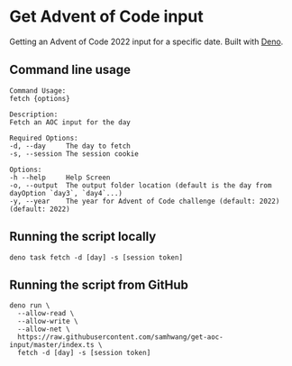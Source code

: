# Get Advent of Code input

Getting an Advent of Code 2022 input for a specific date. Built with [Deno](https://deno.land).

## Command line usage

```shell
Command Usage:
fetch {options}

Description:
Fetch an AOC input for the day

Required Options:
-d, --day     The day to fetch
-s, --session The session cookie

Options:
-h --help     Help Screen
-o, --output  The output folder location (default is the day from dayOption `day3`, `day4`...)
-y, --year    The year for Advent of Code challenge (default: 2022)	(default: 2022)
```

## Running the script locally

```shell
deno task fetch -d [day] -s [session token]
```

## Running the script from GitHub

```shell
deno run \
  --allow-read \
  --allow-write \
  --allow-net \
  https://raw.githubusercontent.com/samhwang/get-aoc-input/master/index.ts \
  fetch -d [day] -s [session token]
```
